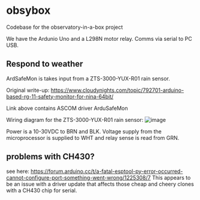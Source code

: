 # obsybox
Codebase for the observatory-in-a-box project

We have the Ardunio Uno and a L298N motor relay. Comms via serial to PC USB.

## Respond to weather
ArdSafeMon is takes input from a ZTS-3000-YUX-R01 rain sensor.

Original write-up: https://www.cloudynights.com/topic/792701-arduino-based-rg-11-safety-monitor-for-nina-64bit/

Link above contains ASCOM driver ArduSafeMon

Wiring diagram for the ZTS-3000-YUX-R01 rain sensor:
![image](https://github.com/user-attachments/assets/9bf2799b-9501-4f02-9be2-b0056b361316)

Power is a 10-30VDC to BRN and BLK. Voltage supply from the microprocessor is supplied to WHT and relay sense is read from GRN.

## problems with CH430?
see here: https://forum.arduino.cc/t/a-fatal-esptool-py-error-occurred-cannot-configure-port-something-went-wrong/1225308/7
This appears to be an issue with a driver update that affects those cheap and cheery clones with a CH430 chip for serial.
